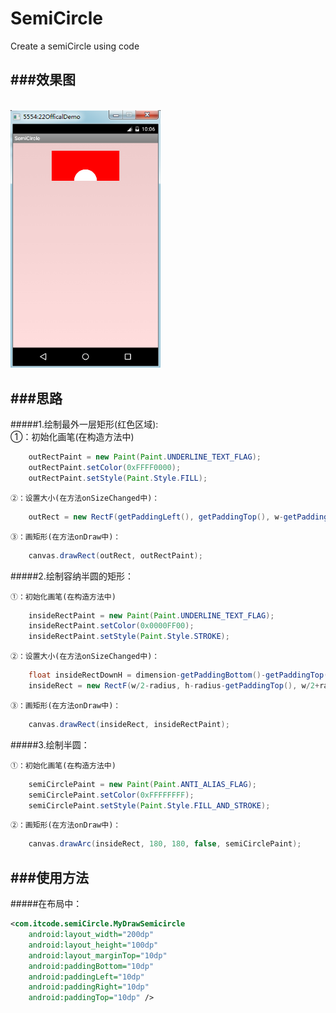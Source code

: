 # SemiCircle
Create a semiCircle using code


###效果图
------------------------------------------------------
<br>
<img src="https://github.com/sunalong/sources/blob/master/semicircle.png" width="240">

###思路
------------------------------------------------------
#####1.绘制最外一层矩形(红色区域):<br>
    ①：初始化画笔(在构造方法中)
```java
    outRectPaint = new Paint(Paint.UNDERLINE_TEXT_FLAG);
    outRectPaint.setColor(0xFFFF0000);
    outRectPaint.setStyle(Paint.Style.FILL);
```
    ②：设置大小(在方法onSizeChanged中)：
		
```java
    outRect = new RectF(getPaddingLeft(), getPaddingTop(), w-getPaddingRight(), h-getPaddingBottom());
```
    ③：画矩形(在方法onDraw中)：
```java
    canvas.drawRect(outRect, outRectPaint);
```
#####2.绘制容纳半圆的矩形：

    ①：初始化画笔(在构造方法中)
```java
    insideRectPaint = new Paint(Paint.UNDERLINE_TEXT_FLAG);
    insideRectPaint.setColor(0x0000FF00);
    insideRectPaint.setStyle(Paint.Style.STROKE);
```
    ②：设置大小(在方法onSizeChanged中)：
```java
    float insideRectDownH = dimension-getPaddingBottom()-getPaddingTop()+150;
    insideRect = new RectF(w/2-radius, h-radius-getPaddingTop(), w/2+radius,  h+radius-getPaddingBottom());
```
    ③：画矩形(在方法onDraw中)：
```java
    canvas.drawRect(insideRect, insideRectPaint);
```
	    	
#####3.绘制半圆：

    ①：初始化画笔(在构造方法中)
```java
    semiCirclePaint = new Paint(Paint.ANTI_ALIAS_FLAG);
    semiCirclePaint.setColor(0xFFFFFFFF);
    semiCirclePaint.setStyle(Paint.Style.FILL_AND_STROKE);
```
    ②：画矩形(在方法onDraw中)：
```java
    canvas.drawArc(insideRect, 180, 180, false, semiCirclePaint);
```
###使用方法
------------------------------------------------------
#####在布局中：
```xml
<com.itcode.semiCircle.MyDrawSemicircle
    android:layout_width="200dp"
    android:layout_height="100dp"
    android:layout_marginTop="10dp"
    android:paddingBottom="10dp"
    android:paddingLeft="10dp"
    android:paddingRight="10dp"
    android:paddingTop="10dp" />
```

